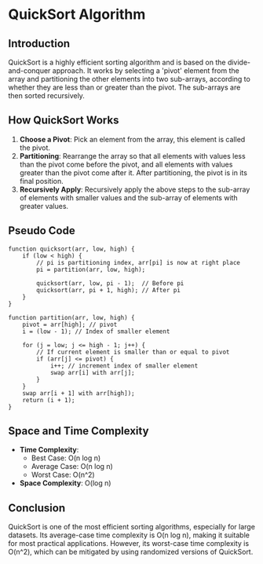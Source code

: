 # QuickSort Algorithm

## Introduction
QuickSort is a highly efficient sorting algorithm and is based on the divide-and-conquer approach. It works by selecting a 'pivot' element from the array and partitioning the other elements into two sub-arrays, according to whether they are less than or greater than the pivot. The sub-arrays are then sorted recursively.

## How QuickSort Works
1. **Choose a Pivot**: Pick an element from the array, this element is called the pivot.
2. **Partitioning**: Rearrange the array so that all elements with values less than the pivot come before the pivot, and all elements with values greater than the pivot come after it. After partitioning, the pivot is in its final position.
3. **Recursively Apply**: Recursively apply the above steps to the sub-array of elements with smaller values and the sub-array of elements with greater values.

## Pseudo Code
```
function quicksort(arr, low, high) {
    if (low < high) {
        // pi is partitioning index, arr[pi] is now at right place
        pi = partition(arr, low, high);

        quicksort(arr, low, pi - 1);  // Before pi
        quicksort(arr, pi + 1, high); // After pi
    }
}

function partition(arr, low, high) {
    pivot = arr[high]; // pivot
    i = (low - 1); // Index of smaller element

    for (j = low; j <= high - 1; j++) {
        // If current element is smaller than or equal to pivot
        if (arr[j] <= pivot) {
            i++; // increment index of smaller element
            swap arr[i] with arr[j];
        }
    }
    swap arr[i + 1] with arr[high]);
    return (i + 1);
}
```

## Space and Time Complexity
- **Time Complexity**:
  - Best Case: O(n log n)
  - Average Case: O(n log n)
  - Worst Case: O(n^2)
- **Space Complexity**: O(log n)

## Conclusion
QuickSort is one of the most efficient sorting algorithms, especially for large datasets. Its average-case time complexity is O(n log n), making it suitable for most practical applications. However, its worst-case time complexity is O(n^2), which can be mitigated by using randomized versions of QuickSort.
